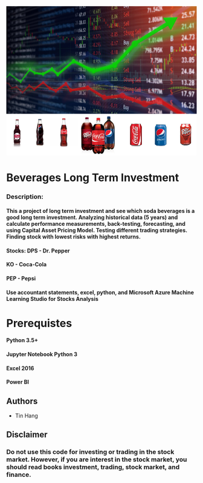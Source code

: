 <img src="Soda.PNG">

# Beverages Long Term Investment
### Description:
#### This a project of long term investment and see which soda beverages is a good long term investment. Analyzing historical data (5 years) and calculate performance measurements, back-testing, forecasting, and using Capital Asset Pricing Model. Testing different trading strategies. Finding stock with lowest risks with highest returns.  

#### Stocks: DPS - Dr. Pepper
####        KO - Coca-Cola
####        PEP - Pepsi
        
#### Use accountant statements, excel, python, and Microsoft Azure Machine Learning Studio for Stocks Analysis


# Prerequistes
#### Python 3.5+

#### Jupyter Notebook Python 3

#### Excel 2016

#### Power BI

## Authors
* Tin Hang

## Disclaimer
### Do not use this code for investing or trading in the stock market. However, if you are interest in the stock market, you should read books investment, trading, stock market, and finance.


